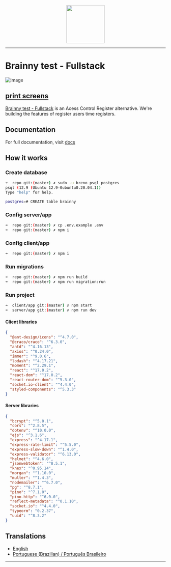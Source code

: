 <p align="center">
  <img src="https://user-images.githubusercontent.com/46490801/146956903-8ca6f3e7-633c-4928-b740-6c7212937085.png" width="120" />
</p>

---

# Brainny test - Fullstack

![image](https://user-images.githubusercontent.com/46490801/146957080-2f2115a6-12d0-4826-9558-90939632949c.png)

## [print screens](https://github.com/brenogcota/brainny-test/issues/1)

[Brainny test - Fullstack](https://github.com/brenogcota/brainny-test/) is an Acess Control Register alternative. We're building the features of register users time registers.

## Documentation

For full documentation, visit [docs](https://github.com/brenogcota/brainny-test/docs)

## How it works

### Create database
```bash
➜  repo git:(master) ✗ sudo -u breno psql postgres
psql (12.9 (Ubuntu 12.9-0ubuntu0.20.04.1))
Type "help" for help.

postgres=# CREATE table brainny
```

### Config server/app
```bash
➜  repo git:(master) ✗ cp .env.example .env
➜  repo git:(master) ✗ npm i
```

### Config client/app
```bash
➜  repo git:(master) ✗ npm i
```

### Run migrations
```bash
➜  repo git:(master) ✗ npm run build
➜  repo git:(master) ✗ npm run migration:run
```

### Run project
```bash
➜  client/app git:(master) ✗ npm start
➜  server/app git:(master) ✗ npm run dev
```


#### Client libraries
```json
{
  "@ant-design/icons": "^4.7.0",
  "@craco/craco": "^6.3.0",
  "antd": "^4.16.13",
  "axios": "^0.24.0",
  "immer": "^9.0.6",
  "lodash": "^4.17.21",
  "moment": "^2.29.1",
  "react": "^17.0.2",
  "react-dom": "^17.0.2",
  "react-router-dom": "^5.3.0",
  "socket.io-client": "^4.4.0",
  "styled-components": "^5.3.3"
}

```

#### Server libraries
```json
{
  "bcrypt": "^5.0.1",
  "cors": "^2.8.5",
  "dotenv": "^10.0.0",
  "ejs": "^3.1.6",
  "express": "^4.17.1",
  "express-rate-limit": "^5.5.0",
  "express-slow-down": "^1.4.0",
  "express-validator": "^6.13.0",
  "helmet": "^4.6.0",
  "jsonwebtoken": "^8.5.1",
  "knex": "^0.95.14",
  "morgan": "^1.10.0",
  "multer": "^1.4.3",
  "nodemailer": "^6.7.0",
  "pg": "^8.7.1",
  "pino": "^7.1.0",
  "pino-http": "^6.0.0",
  "reflect-metadata": "^0.1.10",
  "socket.io": "^4.4.0",
  "typeorm": "0.2.37",
  "uuid": "^8.3.2"
}

```

## Translations

- [English](https://github.com/brenogcota/brainny-test/)
- [Portuguese (Brazilian) / Português Brasileiro](https://github.com/brenogcota/brainny-test/)


---



